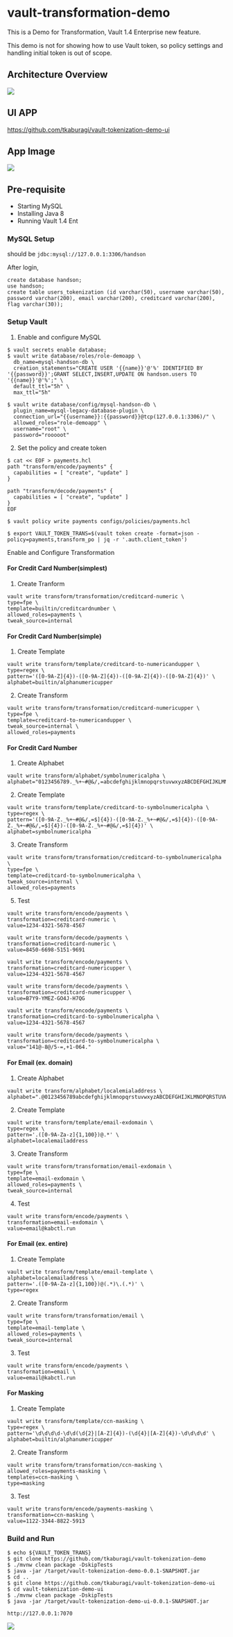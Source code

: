 # vault-transformation-demo

This is a Demo for Transformation,  Vault 1.4 Enterprise new feature.

This demo is not for showing how to use Vault token, so policy settings and handling initial token is out of scope.

## Architecture Overview
<kbd>
  <img src="https://github-image-tkaburagi.s3-ap-northeast-1.amazonaws.com/my-github-repo/transform-1.png">
</kbd>

## UI APP

https://github.com/tkaburagi/vault-tokenization-demo-ui

## App Image
<kbd>
  <img src="https://github-image-tkaburagi.s3-ap-northeast-1.amazonaws.com/my-github-repo/transform-2.png">
</kbd>

## Pre-requisite

* Starting MySQL
* Installing Java 8
* Running Vault 1.4 Ent

### MySQL Setup

should be `jdbc:mysql://127.0.0.1:3306/handson`

After login,

```
create database handson;
use handson;
create table users_tokenization (id varchar(50), username varchar(50), password varchar(200), email varchar(200), creditcard varchar(200), flag varchar(30));
```

### Setup Vault

1. Enable and configure MySQL

```
$ vault secrets enable database;
$ vault write database/roles/role-demoapp \
  db_name=mysql-handson-db \
  creation_statements="CREATE USER '{{name}}'@'%' IDENTIFIED BY '{{password}}';GRANT SELECT,INSERT,UPDATE ON handson.users TO '{{name}}'@'%';" \
  default_ttl="5h" \
  max_ttl="5h"

$ vault write database/config/mysql-handson-db \
  plugin_name=mysql-legacy-database-plugin \
  connection_url="{{username}}:{{password}}@tcp(127.0.0.1:3306)/" \
  allowed_roles="role-demoapp" \
  username="root" \
  password="rooooot"
```

2. Set the policy and create token
```
$ cat << EOF > payments.hcl
path "transform/encode/payments" {
  capabilities = [ "create", "update" ]
}

path "transform/decode/payments" {
  capabilities = [ "create", "update" ]
}
EOF

$ vault policy write payments configs/policies/payments.hcl

$ export VAULT_TOKEN_TRANS=$(vault token create -format=json -policy=payments,transform_po | jq -r '.auth.client_token')
```

Enable and Configure Transformation

#### For Credit Card Number(simplest)

1. Create Tranform
```
vault write transform/transformation/creditcard-numeric \
type=fpe \
template=builtin/creditcardnumber \
allowed_roles=payments \
tweak_source=internal
```

#### For Credit Card Number(simple)

1. Create Template
```
vault write transform/template/creditcard-to-numericandupper \
type=regex \
pattern='([0-9A-Z]{4})-([0-9A-Z]{4})-([0-9A-Z]{4})-([0-9A-Z]{4})' \
alphabet=builtin/alphanumericupper
```

2. Create Transform
```
vault write transform/transformation/creditcard-numericupper \
type=fpe \
template=creditcard-to-numericandupper \
tweak_source=internal \
allowed_roles=payments
```

#### For Credit Card Number

1. Create Alphabet
```
vault write transform/alphabet/symbolnumericalpha \
alphabet="0123456789._%+~#@&/,=abcdefghijklmnopqrstuvwxyzABCDEFGHIJKLMNOPQRSTUVWXYZ"
```

2. Create Template
```
vault write transform/template/creditcard-to-symbolnumericalpha \
type=regex \
pattern='([0-9A-Z._%+~#@&/,=$]{4})-([0-9A-Z._%+~#@&/,=$]{4})-([0-9A-Z._%+~#@&/,=$]{4})-([0-9A-Z._%+~#@&/,=$]{4})' \
alphabet=symbolnumericalpha
```

3. Create Transform
```
vault write transform/transformation/creditcard-to-symbolnumericalpha \
type=fpe \
template=creditcard-to-symbolnumericalpha \
tweak_source=internal \
allowed_roles=payments
```

5. Test
```
vault write transform/encode/payments \
transformation=creditcard-numeric \
value=1234-4321-5678-4567

vault write transform/decode/payments \
transformation=creditcard-numeric \
value=8450-6698-5151-9691
```

```
vault write transform/encode/payments \
transformation=creditcard-numericupper \
value=1234-4321-5678-4567

vault write transform/decode/payments \
transformation=creditcard-numericupper \
value=B7Y9-YMEZ-GO4J-H7QG
```


```
vault write transform/encode/payments \
transformation=creditcard-to-symbolnumericalpha \
value=1234-4321-5678-4567

vault write transform/decode/payments \
transformation=creditcard-to-symbolnumericalpha \
value="141@-8@/5-=,+1-064."
```

#### For Email (ex. domain)

1. Create Alphabet
```
vault write transform/alphabet/localemialaddress \
alphabet=".@0123456789abcdefghijklmnopqrstuvwxyzABCDEFGHIJKLMNOPQRSTUVWXYZ"
```

2. Create Template
```
vault write transform/template/email-exdomain \
type=regex \
pattern='.([0-9A-Za-z]{1,100})@.*' \
alphabet=localemailaddress
```

3. Create Transform
```
vault write transform/transformation/email-exdomain \
type=fpe \
template=email-exdomain \
allowed_roles=payments \
tweak_source=internal
```

4. Test
```
vault write transform/encode/payments \
transformation=email-exdomain \
value=email@kabctl.run
```

#### For Email (ex. entire)

1. Create Template
```
vault write transform/template/email-template \
alphabet=localemailaddress \
pattern='.([0-9A-Za-z]{1,100})@(.*)\.(.*)' \
type=regex
```

2. Create Transform
```
vault write transform/transformation/email \
type=fpe \
template=email-template \
allowed_roles=payments \
tweak_source=internal
```

3. Test
```
vault write transform/encode/payments \
transformation=email \
value=email@kabctl.run
```

#### For Masking

1. Create Template
```
vault write transform/template/ccn-masking \
type=regex \
pattern='\d\d\d\d-\d\d(\d{2}|[A-Z]{4})-(\d{4}|[A-Z]{4})-\d\d\d\d' \
alphabet=builtin/alphanumericupper
```

2. Create Transform
```
vault write transform/transformation/ccn-masking \
allowed_roles=payments-masking \
templates=ccn-masking \
type=masking
```

3. Test
```
vault write transform/encode/payments-masking \
transformation=ccn-masking \
value=1122-3344-8822-5913
```

### Build and Run

```
$ echo ${VAULT_TOKEN_TRANS}
$ git clone https://github.com/tkaburagi/vault-tokenization-demo
$ ./mvnw clean package -DskipTests
$ java -jar /target/vault-tokenization-demo-0.0.1-SNAPSHOT.jar
$ cd ..
$ git clone https://github.com/tkaburagi/vault-tokenization-demo-ui
$ cd vault-tokenization-demo-ui 
$ ./mvnw clean package -DskipTests
$ java -jar /target/vault-tokenization-demo-ui-0.0.1-SNAPSHOT.jar
```

`http://127.0.0.1:7070`

<kbd>
  <img src="https://github-image-tkaburagi.s3-ap-northeast-1.amazonaws.com/my-github-repo/transform-2.png">
</kbd>
